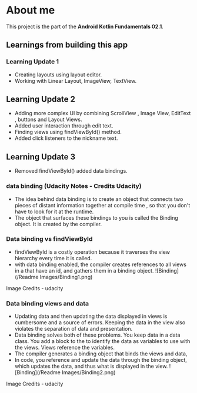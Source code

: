 # About me

This project is the part of the **Android Kotlin Fundamentals 02.1**. 

## Learnings from building this app

### Learning Update 1
* Creating layouts using layout editor.
* Working with Linear Layout, ImageView, TextView.

## Learning Update 2
* Adding more complex UI by combining ScrollView , Image View, EditText , buttons and Layout Views.
* Added user interaction through edit text.
* Finding views using findViewById() method.
* Added click listeners to the nickname text.

## Learning Update 3
* Removed findViewById() added data bindings.

### data binding (Udacity Notes - Credits Udacity)
* The idea behind data binding is to create an object that connects two pieces of distant information
together at compile time , so that you don't have to look for it at the runtime.
* The object that surfaces these bindings to you is called the Binding object. It is created by the
compiler.

### Data binding vs findViewById
* findViewById is a costly operation because it traverses the view hierarchy every time it is called.
* with data binding enabled, the compiler creates references to all views in a <layout> that have an
id, and gathers them in a binding object.
![Binding](/Readme Images/Binding1.png)

Image Credits - udacity

### Data binding views and data
* Updating data and then updating the data displayed in views is cumbersome and a source of errors.
Keeping the data in the view also violates the separation of data and presentation.
* Data binding solves both of these problems. You keep data in a data class. You add a <Data> block to the
<layout> to identify the data as variables to use with the views. Views reference the variables.
* The compiler generates a binding object that binds the views and data,
* In code, you reference and update the data through the binding object, which updates the data, and thus
what is displayed in the view.
![Binding](/Readme Images/Binding2.png)

Image Credits - udacity

